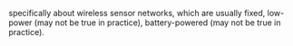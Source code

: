 specifically about wireless sensor networks, which are usually fixed, low-power (may not be true in practice), battery-powered (may not be true in practice).
